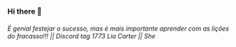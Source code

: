 ### Hi there 👋


###### É genial festejar o sucesso, mas é mais importante aprender com as lições do fracasso!!! || Discord tag 1773 Lia Carter || She 

